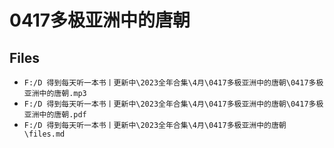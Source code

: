 # 0417多极亚洲中的唐朝

## Files

- `F:/D 得到每天听一本书丨更新中\2023全年合集\4月\0417多极亚洲中的唐朝\0417多极亚洲中的唐朝.mp3`
- `F:/D 得到每天听一本书丨更新中\2023全年合集\4月\0417多极亚洲中的唐朝\0417多极亚洲中的唐朝.pdf`
- `F:/D 得到每天听一本书丨更新中\2023全年合集\4月\0417多极亚洲中的唐朝\files.md`
